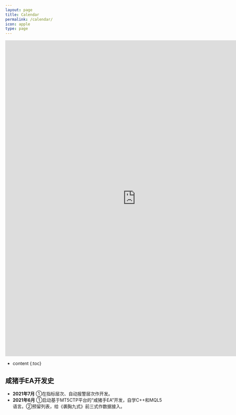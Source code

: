 ```yaml
---
layout: page
title: Calendar
permalink: /calendar/
icon: apple
type: page
---
```


<iframe frameborder="0" width="825" height="1000" scrolling="yes" src="https://rili-d.jin10.com/open.php?fontSize=14px&theme=darkgray"></iframe>

* content
{:toc}


## 咸猪手EA开发史
* **2021年7月**
①在指标层次、自动报警层次作开发。
* **2021年6月**
①启动基于MT5CTP平台的“咸猪手EA”开发，自学C++和MQL5语言。②预留列表，给《袭胸九式》前三式作数据接入。

